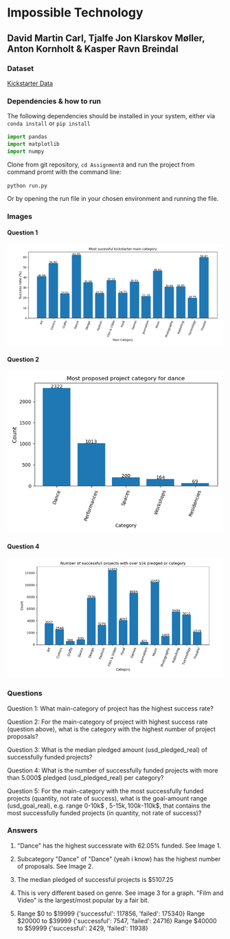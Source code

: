 ﻿# Impossible Technology

## David Martin Carl, Tjalfe Jon Klarskov Møller, Anton Kornholt & Kasper Ravn Breindal

### Dataset

[Kickstarter Data](https://github.com/mathiasjepsen/PythonDatasetAssignment)

### Dependencies & how to run

The following dependencies should be installed in your system, either via `conda install` or `pip install`

```python
import pandas
import matplotlib
import numpy
```

Clone from git repository, `cd Assignment8` and run the project from command promt with the command line:

`python run.py`

Or by opening the run file in your chosen environment and running the file.


### Images

#### Question 1

![Question 1](img/Question_1.png)

#### Question 2

![Question 2](img/Question_2.png)

#### Question 4

![Question 4](img/Question_4.png)

### Questions

Question 1: What main-category of project has the highest success rate?

Question 2: For the main-category of project with highest success rate (question above), what is the category with the highest number of project proposals?

Question 3: What is the median pledged amount (usd_pledged_real) of successfully funded projects?

Question 4: What is the number of successfully funded projects with more than 5.000$ pledged (usd_pledged_real) per category?

Question 5: For the main-category with the most successfully funded projects (quantity, not rate of success), what is the goal-amount range (usd_goal_real), e.g. range 0-10k$ , 5-15k$, 100k$-110k$, that contains the most successfully funded projects (in quantity, not rate of success)?

### Answers

1. "Dance" has the highest successrate with 62.05% funded. See Image 1.

2. Subcategory "Dance" of "Dance" (yeah i know) has the highest number of proposals. See Image 2.

3. The median pledged of successful projects is $5107.25

4. This is very different based on genre. See image 3 for a graph. "Film and Video" is the largest/most popular by a fair bit.

5. Range $0 to $19999 {'successful': 117856, 'failed': 175340}
Range $20000 to $39999 {'successful': 7547, 'failed': 24716}
Range $40000 to $59999 {'successful': 2429, 'failed': 11938}

